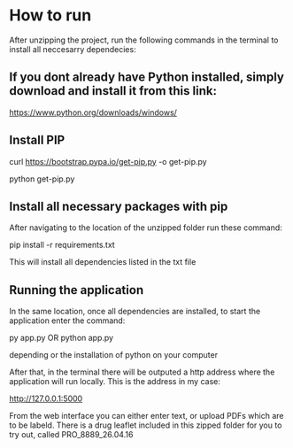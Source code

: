 # How to run

After unzipping the project, run the following commands in the terminal to install all neccesarry dependecies:

## If you dont already have Python installed, simply download and install it from this link:

https://www.python.org/downloads/windows/

## Install PIP

curl https://bootstrap.pypa.io/get-pip.py -o get-pip.py

python get-pip.py

## Install all necessary packages with pip

After navigating to the location of the unzipped folder run these command:

pip install -r requirements.txt

This will install all dependencies listed in the txt file

## Running the application

In the same location, once all dependencies are installed, to start the application enter the command:

py app.py OR python app.py

depending or the installation of python on your computer

After that, in the terminal there will be outputed a http address where the application will run locally. This is the address in my case:

http://127.0.0.1:5000

From the web interface you can either enter text, or upload PDFs which are to be labeld. There is a drug leaflet included in this zipped folder for you to try out, called PRO_8889_26.04.16